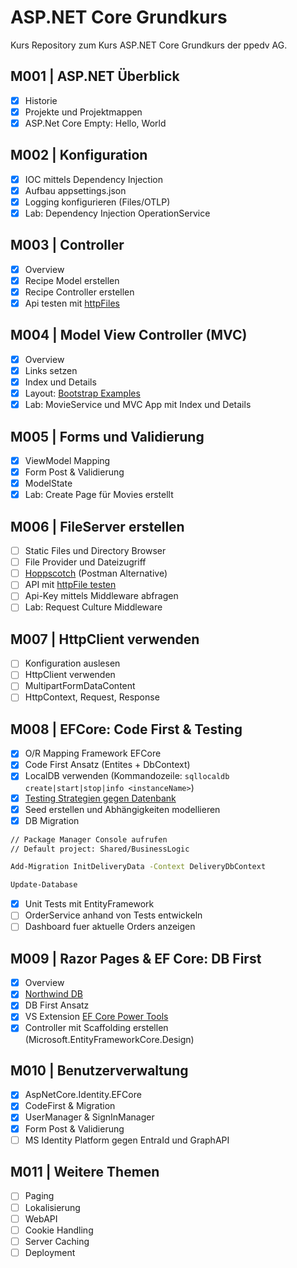 # ASP.NET Core Grundkurs

Kurs Repository zum Kurs ASP.NET Core Grundkurs der ppedv AG.

## M001 | ASP.NET Überblick

-   [x] Historie
-   [x] Projekte und Projektmappen
-   [x] ASP.Net Core Empty: Hello, World

## M002 | Konfiguration

-   [x] IOC mittels Dependency Injection
-   [x] Aufbau appsettings.json
-   [x] Logging konfigurieren (Files/OTLP)
-   [x] Lab: Dependency Injection OperationService

## M003 | Controller

-   [x] Overview
-   [x] Recipe Model erstellen
-   [x] Recipe Controller erstellen
-   [x] Api testen mit [httpFiles](https://learn.microsoft.com/en-us/aspnet/core/test/http-files)

## M004 | Model View Controller (MVC)

-   [x] Overview
-   [x] Links setzen
-   [x] Index und Details
-   [x] Layout: [Bootstrap Examples](https://getbootstrap.com/docs/4.0/examples/)
-   [x] Lab: MovieService und MVC App mit Index und Details

## M005 | Forms und Validierung

-   [x] ViewModel Mapping
-   [x] Form Post & Validierung
-   [x] ModelState
-   [x] Lab: Create Page für Movies erstellt

## M006 | FileServer erstellen

-   [ ] Static Files und Directory Browser
-   [ ] File Provider und Dateizugriff
-   [ ] [Hoppscotch](https://hoppscotch.io/) (Postman Alternative)
-   [ ] API mit [httpFile testen](https://learn.microsoft.com/de-de/aspnet/core/test/http-files)
-   [ ] Api-Key mittels Middleware abfragen
-   [ ] Lab: Request Culture Middleware

## M007 | HttpClient verwenden

-   [ ] Konfiguration auslesen
-   [ ] HttpClient verwenden
-   [ ] MultipartFormDataContent
-   [ ] HttpContext, Request, Response

## M008 | EFCore: Code First & Testing

-   [x] O/R Mapping Framework EFCore
-   [x] Code First Ansatz (Entites + DbContext)
-   [x] LocalDB verwenden (Kommandozeile: `sqllocaldb create|start|stop|info <instanceName>`)
-   [x] [Testing Strategien gegen Datenbank](https://learn.microsoft.com/de-de/ef/core/testing/)
-   [x] Seed erstellen und Abhängigkeiten modellieren
-   [x] DB Migration 

```bash
// Package Manager Console aufrufen
// Default project: Shared/BusinessLogic

Add-Migration InitDeliveryData -Context DeliveryDbContext

Update-Database

```

-   [x] Unit Tests mit EntityFramework
-   [ ] OrderService anhand von Tests entwickeln
-   [ ] Dashboard fuer aktuelle Orders anzeigen

## M009 | Razor Pages & EF Core: DB First

-   [x] Overview
-   [x] [Northwind DB](https://github.com/microsoft/sql-server-samples/blob/master/samples/databases/northwind-pubs/instnwnd.sql)
-   [x] DB First Ansatz
-   [x] VS Extension [EF Core Power Tools](https://marketplace.visualstudio.com/items?itemName=ErikEJ.EFCorePowerTools)
-   [x] Controller mit Scaffolding erstellen (Microsoft.EntityFrameworkCore.Design)

## M010 | Benutzerverwaltung

-   [x] AspNetCore.Identity.EFCore
-   [x] CodeFirst & Migration
-   [x] UserManager & SignInManager
-   [x] Form Post & Validierung
-   [ ] MS Identity Platform gegen EntraId und GraphAPI

## M011 | Weitere Themen

-   [ ] Paging
-   [ ] Lokalisierung
-   [ ] WebAPI
-   [ ] Cookie Handling
-   [ ] Server Caching
-   [ ] Deployment 
